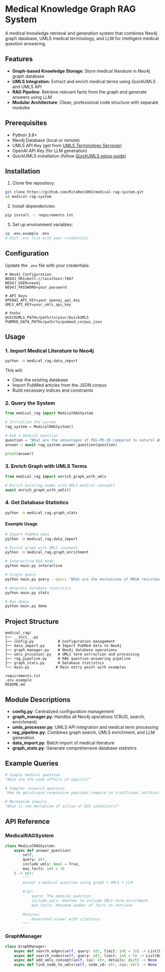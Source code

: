 # Medical Knowledge Graph RAG System

A medical knowledge retrieval and generation system that combines Neo4j graph database, UMLS medical terminology, and LLM for intelligent medical question answering.

## Features

- **Graph-based Knowledge Storage**: Store medical literature in Neo4j graph database
- **UMLS Integration**: Extract and enrich medical terms using QuickUMLS and UMLS API
- **RAG Pipeline**: Retrieve relevant facts from the graph and generate answers using LLM
- **Modular Architecture**: Clean, professional code structure with separate modules

## Prerequisites

- Python 3.8+
- Neo4j Database (local or remote)
- UMLS API Key (get from [UMLS Terminology Services](https://uts.nlm.nih.gov/uts/))
- OpenAI API Key (for LLM generation)
- QuickUMLS installation (follow [QuickUMLS setup guide](https://github.com/Georgetown-IR-Lab/QuickUMLS))

## Installation

1. Clone the repository:
```bash
git clone https://github.com/RitaRen1003/medical-rag-system.git
cd medical-rag-system
```

2. Install dependencies:
```bash
pip install -r requirements.txt
```

3. Set up environment variables:
```bash
cp .env.example .env
# Edit .env file with your credentials
```

## Configuration

Update the `.env` file with your credentials:

```env
# Neo4j Configuration
NEO4J_URI=bolt://localhost:7687
NEO4J_USER=neo4j
NEO4J_PASSWORD=your_password

# API Keys
OPENAI_API_KEY=your_openai_api_key
UMLS_API_KEY=your_umls_api_key

# Paths
QUICKUMLS_PATH=/path/to/your/QuickUMLS
PUBMED_DATA_PATH=/path/to/pubmed_corpus.json
```

## Usage

### 1. Import Medical Literature to Neo4j

```bash
python -m medical_rag.data_import
```

This will:
- Clear the existing database
- Import PubMed articles from the JSON corpus
- Build necessary indices and constraints

### 2. Query the System

```python
from medical_rag import MedicalRAGSystem

# Initialize the system
rag_system = MedicalRAGSystem()

# Ask a medical question
question = "What are the advantages of PEG-PR-26 compared to natural AMPs?"
answer = await rag_system.answer_question(question)

print(answer)
```

### 3. Enrich Graph with UMLS Terms

```python
from medical_rag import enrich_graph_with_umls

# Enrich existing nodes with UMLS medical concepts
await enrich_graph_with_umls()
```

### 4. Get Database Statistics

```bash
python -m medical_rag.graph_stats
```

#### Example Usage
```bash
# Import PubMed data
python -m medical_rag.data_import

# Enrich graph with UMLS concepts
python -m medical_rag.graph_enrichment

# Interactive Q&A mode
python main.py interactive

# Single query
python main.py query --query "What are the mechanisms of MRSA resistance?"

# Generate database statistics
python main.py stats

# Run demos
python main.py demo
```

## Project Structure

```
medical_rag/
├── __init__.py
├── config.py           # Configuration management
├── data_import.py      # Import PubMed data to Neo4j
├── graph_manager.py    # Neo4j database operations
├── umls_processor.py   # UMLS term extraction and processing
├── rag_pipeline.py     # RAG question-answering pipeline
├── graph_stats.py      # Database statistics
└── main.py            # Main entry point with examples

requirements.txt
.env.example
README.md
```

## Module Descriptions

- **config.py**: Centralized configuration management
- **graph_manager.py**: Handles all Neo4j operations (CRUD, search, enrichment)
- **umls_processor.py**: UMLS API integration and medical term processing
- **rag_pipeline.py**: Combines graph search, UMLS enrichment, and LLM generation
- **data_import.py**: Batch import of medical literature
- **graph_stats.py**: Generate comprehensive database statistics

## Example Queries

```python
# Simple medical question
"What are the side effects of aspirin?"

# Complex research question
"How do gelatinase-responsive peptides compare to traditional antibiotics for MRSA?"

# Mechanism inquiry
"What is the mechanism of action of ACE inhibitors?"
```

## API Reference

### MedicalRAGSystem

```python
class MedicalRAGSystem:
    async def answer_question(
        self, 
        query: str, 
        include_umls: bool = True,
        max_facts: int = 10
    ) -> str:
        """
        Answer a medical question using graph + UMLS + LLM
        
        Args:
            query: The medical question
            include_umls: Whether to include UMLS term enrichment
            max_facts: Maximum number of facts to retrieve
            
        Returns:
            Generated answer with citations
        """
```

### GraphManager

```python
class GraphManager:
    async def search_edges(self, query: str, limit: int = 10) -> List[Edge]
    async def search_nodes(self, query: str, limit: int = 5) -> List[Node]
    async def add_umls_concept(self, cui: str, details: dict) -> None
    async def link_node_to_umls(self, node_id: str, cui: str) -> None
```

